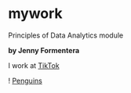 # mywork
Principles of Data Analytics module

**by Jenny Formentera**

I work at [TikTok](https://www.tiktok.com/explore)

! [Penguins](https://allisonhorst.github.io/palmerpenguins/reference/figures/lter_penguins.png)